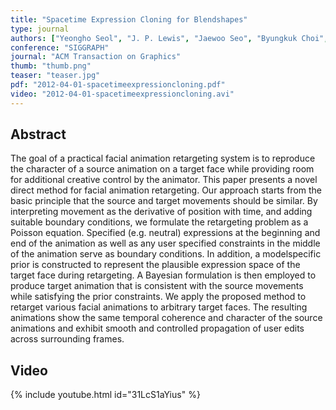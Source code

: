```yaml
---
title: "Spacetime Expression Cloning for Blendshapes"
type: journal
authors: ["Yeongho Seol", "J. P. Lewis", "Jaewoo Seo", "Byungkuk Choi", "Ken Anjyo", "Junyong Noh"]
conference: "SIGGRAPH"
journal: "ACM Transaction on Graphics"
thumb: "thumb.png"
teaser: "teaser.jpg"
pdf: "2012-04-01-spacetimeexpressioncloning.pdf"
video: "2012-04-01-spacetimeexpressioncloning.avi"
---
```


## Abstract

The goal of a practical facial animation retargeting system is to reproduce the character of a source animation on a target face while providing room for additional creative control by the animator. This paper presents a novel direct method for facial animation retargeting. Our approach starts from the basic principle that the source and target movements should be similar. By interpreting movement as the derivative of position with time, and adding suitable boundary conditions, we formulate the retargeting problem as a Poisson equation. Specified (e.g. neutral) expressions at the beginning and end of the animation as well as any user specified constraints in the middle of the animation serve as boundary conditions. In addition, a modelspecific prior is constructed to represent the plausible expression space of the target face during retargeting. A Bayesian formulation is then employed to produce target animation that is consistent with the source movements while satisfying the prior constraints. We apply the proposed method to retarget various facial animations to arbitrary target faces. The resulting animations show the same temporal coherence and character of the source animations and exhibit smooth and controlled propagation of user edits across surrounding frames.

## Video
{% include youtube.html id="31LcS1aYius" %}
